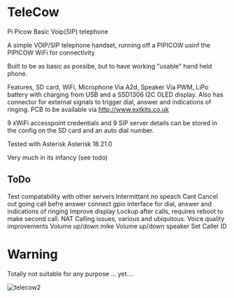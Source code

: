 # TeleCow
Pi Picow Basic Voip(SIP) telephone 

A simple VOIP/SIP telephone handset, running off a PIPICOW usinf the PIPICOW WiFi for connectivity

Built to be as basic as possibe, but to have working "usable" hand held phone.

Features, SD card, WiFi, Microphone Via A2d, Speaker Via PWM, LiPo battery with charging from USB and a SSD1306 I2C OLED display. Also has connector for external signals to trigger dial, answer and indications of ringing. PCB to be available via http://www.extkits.co.uk

9 xWiFi accesspoint credentials and 9 SIP server details can be stored in the config on the SD card and an auto dial number.

Tested with Asterisk  Asterisk 18.21.0 

Very much in its infancy (see todo)

## ToDo
Test compatability with other servers
Intermittant no speach
Cant Cancel out going call befre answer 
connect gpio interface for dial, answer and indications of ringing
Improve display
Lockup after calls, requires reboot to make second call.
NAT Calling issues, various and ubiquitous. 
Voice quality improvements
Volume up/down mike
Volume up/down speaker
Set Caller ID

# Warning
Totally not suitable for any purpose ... yet....

![telecow2](https://github.com/ExtremeElectronics/TeleCow/assets/102665314/0907069e-224b-4d44-8958-f5359feea896)


